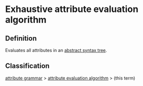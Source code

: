 # Exhaustive attribute evaluation algorithm

## Definition
Evaluates all attributes in an [abstract syntax tree](abstract_syntax_tree.md).

## Classification
[attribute grammar](attribute_grammar.md) \>  [attribute evaluation algorithm](attribute_evaluation_algorithm.md) \> (this term)

